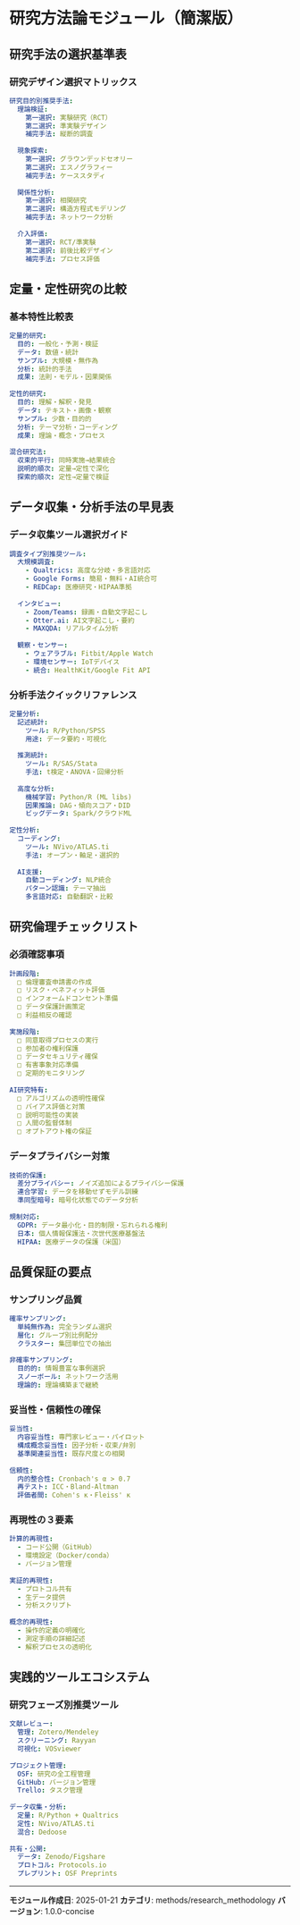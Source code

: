 # 研究方法論モジュール（簡潔版）

## 研究手法の選択基準表

### 研究デザイン選択マトリックス
```yaml
研究目的別推奨手法:
  理論検証:
    第一選択: 実験研究（RCT）
    第二選択: 準実験デザイン
    補完手法: 縦断的調査
    
  現象探索:
    第一選択: グラウンデッドセオリー
    第二選択: エスノグラフィー
    補完手法: ケーススタディ
    
  関係性分析:
    第一選択: 相関研究
    第二選択: 構造方程式モデリング
    補完手法: ネットワーク分析
    
  介入評価:
    第一選択: RCT/準実験
    第二選択: 前後比較デザイン
    補完手法: プロセス評価
```

## 定量・定性研究の比較

### 基本特性比較表
```yaml
定量的研究:
  目的: 一般化・予測・検証
  データ: 数値・統計
  サンプル: 大規模・無作為
  分析: 統計的手法
  成果: 法則・モデル・因果関係
  
定性的研究:
  目的: 理解・解釈・発見
  データ: テキスト・画像・観察
  サンプル: 少数・目的的
  分析: テーマ分析・コーディング
  成果: 理論・概念・プロセス
  
混合研究法:
  収束的平行: 同時実施→結果統合
  説明的順次: 定量→定性で深化
  探索的順次: 定性→定量で検証
```

## データ収集・分析手法の早見表

### データ収集ツール選択ガイド
```yaml
調査タイプ別推奨ツール:
  大規模調査:
    - Qualtrics: 高度な分岐・多言語対応
    - Google Forms: 簡易・無料・AI統合可
    - REDCap: 医療研究・HIPAA準拠
    
  インタビュー:
    - Zoom/Teams: 録画・自動文字起こし
    - Otter.ai: AI文字起こし・要約
    - MAXQDA: リアルタイム分析
    
  観察・センサー:
    - ウェアラブル: Fitbit/Apple Watch
    - 環境センサー: IoTデバイス
    - 統合: HealthKit/Google Fit API
```

### 分析手法クイックリファレンス
```yaml
定量分析:
  記述統計: 
    ツール: R/Python/SPSS
    用途: データ要約・可視化
    
  推測統計:
    ツール: R/SAS/Stata
    手法: t検定・ANOVA・回帰分析
    
  高度な分析:
    機械学習: Python/R (ML libs)
    因果推論: DAG・傾向スコア・DID
    ビッグデータ: Spark/クラウドML
    
定性分析:
  コーディング:
    ツール: NVivo/ATLAS.ti
    手法: オープン・軸足・選択的
    
  AI支援:
    自動コーディング: NLP統合
    パターン認識: テーマ抽出
    多言語対応: 自動翻訳・比較
```

## 研究倫理チェックリスト

### 必須確認事項
```yaml
計画段階:
  □ 倫理審査申請書の作成
  □ リスク・ベネフィット評価
  □ インフォームドコンセント準備
  □ データ保護計画策定
  □ 利益相反の確認
  
実施段階:
  □ 同意取得プロセスの実行
  □ 参加者の権利保護
  □ データセキュリティ確保
  □ 有害事象対応準備
  □ 定期的モニタリング
  
AI研究特有:
  □ アルゴリズムの透明性確保
  □ バイアス評価と対策
  □ 説明可能性の実装
  □ 人間の監督体制
  □ オプトアウト権の保証
```

### データプライバシー対策
```yaml
技術的保護:
  差分プライバシー: ノイズ追加によるプライバシー保護
  連合学習: データを移動せずモデル訓練
  準同型暗号: 暗号化状態でのデータ分析
  
規制対応:
  GDPR: データ最小化・目的制限・忘れられる権利
  日本: 個人情報保護法・次世代医療基盤法
  HIPAA: 医療データの保護（米国）
```

## 品質保証の要点

### サンプリング品質
```yaml
確率サンプリング:
  単純無作為: 完全ランダム選択
  層化: グループ別比例配分
  クラスター: 集団単位での抽出
  
非確率サンプリング:
  目的的: 情報豊富な事例選択
  スノーボール: ネットワーク活用
  理論的: 理論構築まで継続
```

### 妥当性・信頼性の確保
```yaml
妥当性:
  内容妥当性: 専門家レビュー・パイロット
  構成概念妥当性: 因子分析・収束/弁別
  基準関連妥当性: 既存尺度との相関
  
信頼性:
  内的整合性: Cronbach's α > 0.7
  再テスト: ICC・Bland-Altman
  評価者間: Cohen's κ・Fleiss' κ
```

### 再現性の３要素
```yaml
計算的再現性:
  - コード公開（GitHub）
  - 環境設定（Docker/conda）
  - バージョン管理
  
実証的再現性:
  - プロトコル共有
  - 生データ提供
  - 分析スクリプト
  
概念的再現性:
  - 操作的定義の明確化
  - 測定手順の詳細記述
  - 解釈プロセスの透明化
```

## 実践的ツールエコシステム

### 研究フェーズ別推奨ツール
```yaml
文献レビュー:
  管理: Zotero/Mendeley
  スクリーニング: Rayyan
  可視化: VOSviewer
  
プロジェクト管理:
  OSF: 研究の全工程管理
  GitHub: バージョン管理
  Trello: タスク管理
  
データ収集・分析:
  定量: R/Python + Qualtrics
  定性: NVivo/ATLAS.ti
  混合: Dedoose
  
共有・公開:
  データ: Zenodo/Figshare
  プロトコル: Protocols.io
  プレプリント: OSF Preprints
```

---
**モジュール作成日**: 2025-01-21
**カテゴリ**: methods/research_methodology
**バージョン**: 1.0.0-concise
